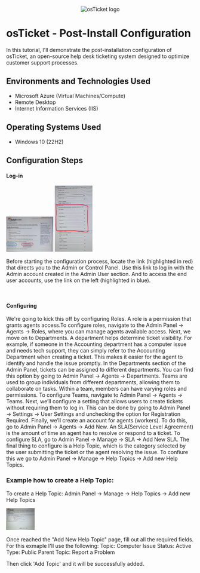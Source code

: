 <p align="center">
<img src="https://i.imgur.com/Clzj7Xs.png" alt="osTicket logo"/>
</p>

<h1>osTicket - Post-Install Configuration</h1>
In this tutorial, I'll demonstrate the post-installation configuration of osTicket, an open-source help desk ticketing system designed to optimize customer support processes. 
<br />


<h2>Environments and Technologies Used</h2>

- Microsoft Azure (Virtual Machines/Compute)
- Remote Desktop
- Internet Information Services (IIS)

<h2>Operating Systems Used </h2>

- Windows 10</b> (22H2) <br />


<h2>Configuration Steps</h2>

<h4>Log-in</h4>
<p>
<img src="link.jpg" height="25%" width="25%" alt="Link"/> <img src="Credentials.jpg" height="20%" width="20%" alt="Credentials"/> 
</p>
<p>
Before starting the configuration process, locate the link (highlighted in red) that directs you to the Admin or Control Panel. Use this link to log in with the Admin account created in the Admin User section. And to access the end user accounts, use the link on the left (highlighted in blue).
</p>
<br />

<h4>Configuring</h4>

<p>
We're going to kick this off by configuring Roles. A role is a permission that grants agents access.To configure roles, navigate to the Admin Panel → Agents → Roles, where you can manage agents available access. Next, we move on to Departments. A department helps determine ticket visibility. For example, if someone in the Accounting department has a computer issue and needs tech support, they can simply refer to the Accounting Department when creating a ticket. This makes it easier for the agent to identify and handle the issue promptly. In the Departments section of the Admin Panel, tickets can be assigned to different departments. You can find this option by going to Admin Panel → Agents → Departments. Teams are used to group individuals from different departments, allowing them to collaborate on tasks. Within a team, members can have varying roles and permissions. To configure Teams, navigate to Admin Panel → Agents → Teams. Next, we’ll configure a setting that allows users to create tickets without requiring them to log in. This can be done by going to Admin Panel → Settings → User Settings and unchecking the option for Registration Required. Finally, we’ll create an account for agents (workers). To do this, go to Admin Panel → Agents → Add New. An SLA(Service Level Agreement) is the amount of time an agent has to resolve or respond to a ticket. To configure SLA, go to Admin Panel → Manage → SLA → Add New SLA. The final thing to configure is a Help Topic, which is the category selected by the user submitting the ticket or the agent resolving the issue. To confiure this we go to Admin Panel → Manage → Help Topics → Add new Help Topics.

<br />


<h3>Example how to create a Help Topic:</h3>
<p>To create a Help Topic: Admin Panel → Manage → Help Topics → Add new Help Topics</p>

<img src="New Help Topic.jpg" height="15%" width="15%" alt="Help Topic" />

<p>Once reached the "Add New Help Topic" page, fill out all the required fields. For this exmaple I'll use the following:
Topic: Computer Issue
Status: Active
Type: Public
Parent Topic: Report a Problem
</p>

<p>Then click 'Add Topic' and it will be successfully added.</p>

<!-- <h2>Creating Role, Department, Teams and Users</h2>

<h4>Roles<h4/> 
 <br />
  
<p>
Enter login information and click the 'Login' button
</p>

<img src="Roles/Credentials .jpg" height="15%" width="15%" alt="Credentials"/>
<br /> <br />

Admin Panel 
<p>
  Then click 'Admin Panel'(circled in blue)
</p>
<img src="Roles/Panel.jpg" height="15%" width="15%" alt="Admin Panel"/>
<br /> <br />

Agents  
<p>
 Next, hover the cursor over 'Agents' and click on 'Roles'
</p>
<img src="Roles/Cursor.jpg" height="15%" width="15%" alt="Cursor"/>
<br /> <br />

Roles 
<p>
 Once on the Roles page, click 'Add New Role'
</p>

<img src="Roles/Adding.jpg" height="15%" width="15%" alt="Adding"/>
<br /> <br />

Naming
<p>
 Give the new role a name
</p>
<img src="Roles/Naming.jpg" height="15%" width="15%" alt="Naming"/>
<br /> <br />

Permission
<p>
After naming the role, go to the 'Permissions' section (to the right of 'Definition') and assign either full access or minimum access, depending on the level of access you want to grant.Then, click the 'Add Role' button at the bottom to create the role.
</p>
<img src="Roles/Permiss.jpg" height="15%" width="15%" alt="Permissions"/>
<br /> <br />

Success
<p>
Role has been created and will appear at the top of the list. You can click on it to modify the permissions or change the name
</p>
<img src="Roles/Success.jpg" height="15%" width="15%" alt="Success"/>
<br /> <br /> 


<h3>Department</h3> <br />

Admin Panel
<p>
 Click on 'Admin Panel'(circled in blue)
</p>
<img src="Roles/Panel.jpg" height="15%" width="15%" alt= "Panel"/>
<br /> <br />

Agents
<p>
Hover the cursor over "Agents," then click on Department.
</p>
<img src="" height="15%" width="15%" alt="Agent"/>
<br /> <br />



Before beginning the configuration process,locate the link(highlited in red) to direct you to the Admin or Control pannel to log in with the Admin account that was created in the Admin User section.
<img src="" height="25%" width="25%" alt=""/> 

<p>
</p>
<img src="" height="15%" width="15%" alt=""/>
<br /> <br />


-->
